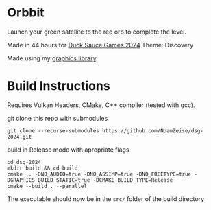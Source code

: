 # Orbbit

Launch your green satellite to the red orb to complete the level.

Made in 44 hours for [Duck Sauce Games 2024](https://www.ducksauce.games/duck-sauce-jam-2024)
Theme: Discovery


Made using my [graphics library](https://github.com/NoamZeise/Graphics-Environment).


# Build Instructions

Requires Vulkan Headers, CMake, C++ compiler (tested with gcc).

git clone this repo with submodules
```
git clone --recurse-submodules https://github.com/NoamZeise/dsg-2024.git
```

build in Release mode with apropriate flags
```
cd dsg-2024
mkdir build && cd build
cmake .. -DNO_AUDIO=true -DNO_ASSIMP=true -DNO_FREETYPE=true -DGRAPHICS_BUILD_STATIC=true -DCMAKE_BUILD_TYPE=Release
cmake --build . --parallel
```

The executable should now be in the `src/` folder of the build directory
